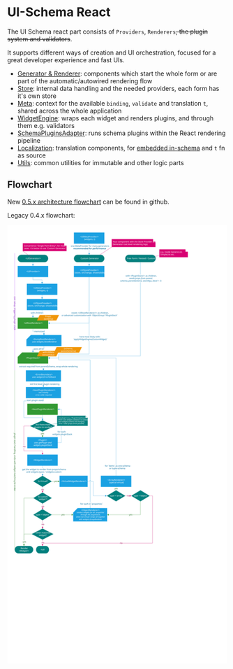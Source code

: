 # UI-Schema React

The UI Schema react part consists of `Providers`, `Renderers`~~, the plugin system and validators~~.

It supports different ways of creation and UI orchestration, focused for a great developer experience and fast UIs.

- [Generator & Renderer](/docs/react/renderer): components which start the whole form or are part of the automatic/autowired rendering flow
- [Store](/docs/react/store): internal data handling and the needed providers, each form has it's own store
- [Meta](/docs/react/meta): context for the available `binding`, `validate` and translation `t`, shared across the whole application
- [WidgetEngine](/docs/react/widgetengine): wraps each widget and renders plugins, and through them e.g. validators
- [SchemaPluginsAdapter](/docs/react/schemapluginsadapter): runs schema plugins within the React rendering pipeline
- [Localization](/docs/react/localization): translation components, for [embedded in-schema](/docs/localization#translation-in-schema) and `t` fn as source
- [Utils](/docs/react/utils): common utilities for immutable and other logic parts

## Flowchart

New [0.5.x architecture flowchart](https://github.com/ui-schema/ui-schema/blob/develop/Flowchart.md) can be found in github.

Legacy 0.4.x flowchart:

[![flowchart](/Flowchart-SchemaEditor.svg)](https://ui-schema.bemit.codes/Flowchart-SchemaEditor.svg)
